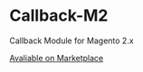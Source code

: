 # Callback-M2
Callback Module for Magento 2.x

[Avaliable on Marketplace](https://marketplace.magento.com/sy-callback.html)
